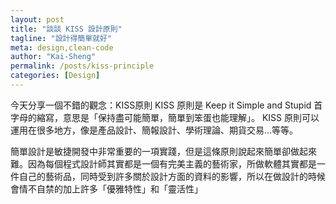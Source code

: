 ```yaml
---
layout: post
title: "談談 KISS 設計原則"
tagline: "設計得簡單就好"
meta: design,clean-code
author: "Kai-Sheng"
permalink: /posts/kiss-principle
categories: [Design]
--- 
```



今天分享一個不錯的觀念：KISS原則
KISS 原則是 Keep it Simple and Stupid 首字母的縮寫，意思是「保持盡可能簡單，簡單到笨蛋也能理解」。
KISS 原則可以運用在很多地方，像是產品設計、簡報設計、學術理論、期貨交易...等等。


簡單設計是敏捷開發中非常重要的一項實踐，但是這條原則說起來簡單卻做起來難。因為每個程式設計師其實都是一個有完美主義的藝術家，所做軟體其實都是一件自己的藝術品，同時受到許多關於設計方面的資料的影響，所以在做設計的時候會情不自禁的加上許多「優雅特性」和「靈活性」
 
 